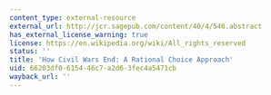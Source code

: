 ```yaml
---
content_type: external-resource
external_url: http://jcr.sagepub.com/content/40/4/546.abstract
has_external_license_warning: true
license: https://en.wikipedia.org/wiki/All_rights_reserved
status: ''
title: 'How Civil Wars End: A Rational Choice Approach'
uid: 66203df0-6154-46c7-a2d6-3fec4a5471cb
wayback_url: ''
---
```

